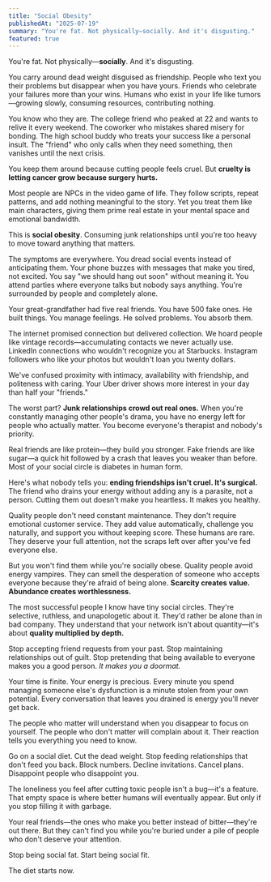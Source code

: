 ```yaml
---
title: "Social Obesity"
publishedAt: "2025-07-19"
summary: "You're fat. Not physically—socially. And it's disgusting."
featured: true
---
```


You're fat. Not physically—**socially**. And it's disgusting.

You carry around dead weight disguised as friendship. People who text you their problems but disappear when you have yours. Friends who celebrate your failures more than your wins. Humans who exist in your life like tumors—growing slowly, consuming resources, contributing nothing.

You know who they are. The college friend who peaked at 22 and wants to relive it every weekend. The coworker who mistakes shared misery for bonding. The high school buddy who treats your success like a personal insult. The "friend" who only calls when they need something, then vanishes until the next crisis.

You keep them around because cutting people feels cruel. But **cruelty is letting cancer grow because surgery hurts.**

Most people are NPCs in the video game of life. They follow scripts, repeat patterns, and add nothing meaningful to the story. Yet you treat them like main characters, giving them prime real estate in your mental space and emotional bandwidth.

This is **social obesity**. Consuming junk relationships until you're too heavy to move toward anything that matters.

The symptoms are everywhere. You dread social events instead of anticipating them. Your phone buzzes with messages that make you tired, not excited. You say "we should hang out soon" without meaning it. You attend parties where everyone talks but nobody says anything. You're surrounded by people and completely alone.

Your great-grandfather had five real friends. You have 500 fake ones. He built things. You manage feelings. He solved problems. You absorb them.

The internet promised connection but delivered collection. We hoard people like vintage records—accumulating contacts we never actually use. LinkedIn connections who wouldn't recognize you at Starbucks. Instagram followers who like your photos but wouldn't loan you twenty dollars.

We've confused proximity with intimacy, availability with friendship, and politeness with caring. Your Uber driver shows more interest in your day than half your "friends."

The worst part? **Junk relationships crowd out real ones.** When you're constantly managing other people's drama, you have no energy left for people who actually matter. You become everyone's therapist and nobody's priority.

Real friends are like protein—they build you stronger. Fake friends are like sugar—a quick hit followed by a crash that leaves you weaker than before. Most of your social circle is diabetes in human form.

Here's what nobody tells you: **ending friendships isn't cruel. It's surgical.** The friend who drains your energy without adding any is a parasite, not a person. Cutting them out doesn't make you heartless. It makes you healthy.

Quality people don't need constant maintenance. They don't require emotional customer service. They add value automatically, challenge you naturally, and support you without keeping score. These humans are rare. They deserve your full attention, not the scraps left over after you've fed everyone else.

But you won't find them while you're socially obese. Quality people avoid energy vampires. They can smell the desperation of someone who accepts everyone because they're afraid of being alone. **Scarcity creates value. Abundance creates worthlessness.**

The most successful people I know have tiny social circles. They're selective, ruthless, and unapologetic about it. They'd rather be alone than in bad company. They understand that your network isn't about quantity—it's about **quality multiplied by depth.**

Stop accepting friend requests from your past. Stop maintaining relationships out of guilt. Stop pretending that being available to everyone makes you a good person. *It makes you a doormat.*

Your time is finite. Your energy is precious. Every minute you spend managing someone else's dysfunction is a minute stolen from your own potential. Every conversation that leaves you drained is energy you'll never get back.

The people who matter will understand when you disappear to focus on yourself. The people who don't matter will complain about it. Their reaction tells you everything you need to know.

Go on a social diet. Cut the dead weight. Stop feeding relationships that don't feed you back. Block numbers. Decline invitations. Cancel plans. Disappoint people who disappoint you.

The loneliness you feel after cutting toxic people isn't a bug—it's a feature. That empty space is where better humans will eventually appear. But only if you stop filling it with garbage.

Your real friends—the ones who make you better instead of bitter—they're out there. But they can't find you while you're buried under a pile of people who don't deserve your attention.

Stop being social fat. Start being social fit.

The diet starts now.